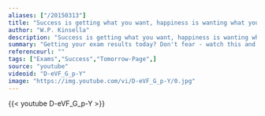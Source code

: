 ```yaml
---
aliases: ["/20150313"]
title: "Success is getting what you want, happiness is wanting what you get"
author: "W.P. Kinsella"
description: "Success is getting what you want, happiness is wanting what you get - W.P. Kinsella quotes from GetInspired365.com"
summary: "Getting your exam results today? Don't fear - watch this and don't allow an exam result to define your fate"
referenceurl: ""
tags: ["Exams","Success","Tomorrow-Page",]
source: "youtube"
videoid: "D-eVF_G_p-Y"
image: "https://img.youtube.com/vi/D-eVF_G_p-Y/0.jpg"
---
```


{{< youtube D-eVF_G_p-Y >}}
